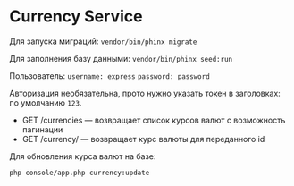 # Currency Service

Для запуска миграций: 
`vendor/bin/phinx migrate`

Для заполнения базу данными: 
`vendor/bin/phinx seed:run`

Пользователь:
`username: express`
`password: password`

Авторизация необязательна, прото нужно указать токен в заголовках: по умолчанию `123`.

- GET /currencies — возвращает список курсов валют с возможность пагинации
- GET /currency/ — возвращает курс валюты для переданного id

Для обновления курса валют на базе: 

`php console/app.php currency:update`
